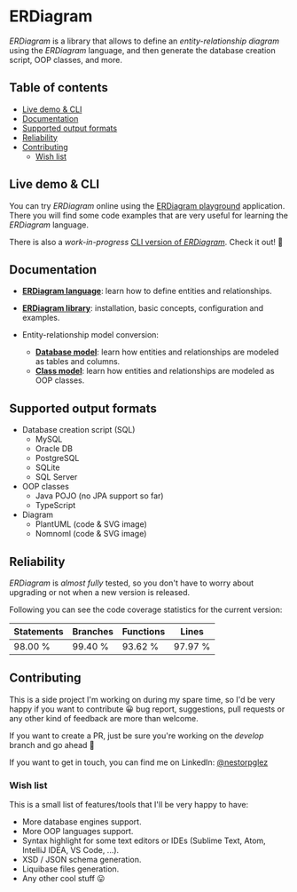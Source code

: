 # ERDiagram

_ERDiagram_ is a library that allows to define an _entity-relationship diagram_ using the _ERDiagram_ language, and then
generate the database creation script, OOP classes, and more.

## Table of contents

* [Live demo & CLI](#live-demo--cli)
* [Documentation](#documentation)
* [Supported output formats](#supported-output-formats)
* [Reliability](#reliability)
* [Contributing](#contributing)
  + [Wish list](#wish-list)

## Live demo & CLI

You can try _ERDiagram_ online using the [ERDiagram playground](http://erdiagram.nestorrente.com/) application. There
you will find some code examples that are very useful for learning the _ERDiagram_ language.

There is also a _work-in-progress_ [CLI version of _ERDiagram_](https://github.com/nestorrente/erdiagram-cli). Check it
out! :slightly_smiling_face:

## Documentation

* **[ERDiagram language](docs/ERDiagram_language.md)**: learn how to define entities and relationships.
* **[ERDiagram library](docs/Library_usage.md)**: installation, basic concepts, configuration and examples.


* Entity-relationship model conversion:
  * **[Database model](docs/Database_model.md)**: learn how entities and relationships are modeled as tables and columns.
  * **[Class model](docs/Class_model.md)**: learn how entities and relationships are modeled as OOP classes.

## Supported output formats

* Database creation script (SQL)
  * MySQL
  * Oracle DB
  * PostgreSQL
  * SQLite
  * SQL Server
* OOP classes
  * Java POJO (no JPA support so far)
  * TypeScript
* Diagram
  * PlantUML (code & SVG image)
  * Nomnoml (code & SVG image)

## Reliability

_ERDiagram_ is _almost fully_ tested, so you don't have to worry about upgrading or not when a new version is released.

Following you can see the code coverage statistics for the current version:

| Statements | Branches | Functions | Lines   |
|------------|----------|-----------|---------|
|    98.00 % |  99.40 % |   93.62 % | 97.97 % |

## Contributing

This is a side project I'm working on during my spare time, so I'd be very happy if you want to contribute :grinning:
bug report, suggestions, pull requests or any other kind of feedback are more than welcome.

If you want to create a PR, just be sure you're working on the _develop_ branch and go ahead :slightly_smiling_face:

If you want to get in touch, you can find me on LinkedIn: [@nestorpglez](https://www.linkedin.com/in/nestorpglez/)

### Wish list

This is a small list of features/tools that I'll be very happy to have:

* More database engines support.
* More OOP languages support.
* Syntax highlight for some text editors or IDEs (Sublime Text, Atom, IntelliJ IDEA, VS Code, ...).
* XSD / JSON schema generation.
* Liquibase files generation.
* Any other cool stuff :stuck_out_tongue:
